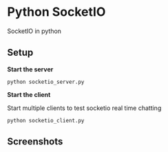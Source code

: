 # Python SocketIO

SocketIO in python

## Setup

**Start the server**

```
python socketio_server.py
```

**Start the client**

Start multiple clients to test socketio real time chatting

```
python socketio_client.py
```

## Screenshots